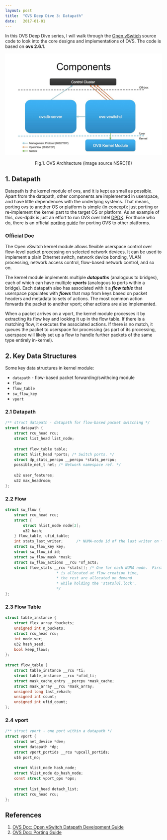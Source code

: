 ```yaml
---
layout: post
title:  "OVS Deep Dive 3: Datapath"
date:   2017-01-01
---
```


<p class="intro"><span class="dropcap">I</span>n this OVS Deep Dive series,
I will walk through the <a href="https://github.com/openvswitch/ovs">Open vSwtich</a>
 source code to look into the core designs
and implementations of OVS. The code is based on
 <span style="font-weight:bold">ovs 2.6.1</span>.
</p>

<p align="center"><img src="/assets/img/ovs_arch.jpg"></p>
<p align="center">Fig.1. OVS Architecture (image source NSRC[1])</p>

## 1. Datapath
Datapath is the kernel module of ovs, and it is
kept as small as possible. Apart from
the datapath, other components are implemented in userspace, and have little
dependences with the underlying systems. That means, porting ovs
to another OS or platform is simple (in concept): just porting or
re-implement the
kernel part to the target OS or platform. As an example of this, ovs-dpdk is
just an effort to run OVS over Intel [DPDK](dpdk.org). For those who do, there
is an official [porting guide](https://github.com/openvswitch/ovs/blob/master/Documentation/topics/porting.rst)
for porting OVS to other platforms.

### Official Doc
The Open vSwitch kernel module allows flexible userspace control over
flow-level packet processing on selected network devices.  It can be used to
implement a plain Ethernet switch, network device bonding, VLAN processing,
network access control, flow-based network control, and so on.

The kernel module implements multiple ***datapaths*** (analogous to bridges), each
of which can have multiple ***vports*** (analogous to ports within a bridge).  Each
datapath also has associated with it a ***flow table*** that userspace populates
with ***flows*** that map from keys based on packet headers and metadata to sets of
actions.  The most common action forwards the packet to another vport; other
actions are also implemented.

When a packet arrives on a vport, the kernel module processes it by extracting
its flow key and looking it up in the flow table.  If there is a matching flow,
it executes the associated actions.  If there is no match, it queues the packet
to userspace for processing (as part of its processing, userspace will likely
set up a flow to handle further packets of the same type entirely in-kernel).

## 2. Key Data Structures

Some key data structures in kernel module:

* `datapath` - flow-based packet forwarding/swithcing module
* `flow`
* `flow_table`
* `sw_flow_key`
* `vport`

### 2.1 Datapath

```c
/** struct datapath - datapath for flow-based packet switching */
struct datapath {
	struct rcu_head rcu;
	struct list_head list_node;

	struct flow_table table;
	struct hlist_head *ports; /* Switch ports. */
	struct dp_stats_percpu __percpu *stats_percpu;
	possible_net_t net; /* Network namespace ref. */

	u32 user_features;
	u32 max_headroom;
};
```

### 2.2 Flow

```c
struct sw_flow {
	struct rcu_head rcu;
	struct {
		struct hlist_node node[2];
		u32 hash;
	} flow_table, ufid_table;
	int stats_last_writer;		/* NUMA-node id of the last writer on * 'stats[0]'.  */
	struct sw_flow_key key;
	struct sw_flow_id id;
	struct sw_flow_mask *mask;
	struct sw_flow_actions __rcu *sf_acts;
	struct flow_stats __rcu *stats[]; /* One for each NUMA node.  First one
					   * is allocated at flow creation time,
					   * the rest are allocated on demand
					   * while holding the 'stats[0].lock'.
					   */
};
```

### 2.3 Flow Table

```c
struct table_instance {
	struct flex_array *buckets;
	unsigned int n_buckets;
	struct rcu_head rcu;
	int node_ver;
	u32 hash_seed;
	bool keep_flows;
};

struct flow_table {
	struct table_instance __rcu *ti;
	struct table_instance __rcu *ufid_ti;
	struct mask_cache_entry __percpu *mask_cache;
	struct mask_array __rcu *mask_array;
	unsigned long last_rehash;
	unsigned int count;
	unsigned int ufid_count;
};
```

### 2.4 vport

```c
/** struct vport - one port within a datapath */
struct vport {
	struct net_device *dev;
	struct datapath	*dp;
	struct vport_portids __rcu *upcall_portids;
	u16 port_no;

	struct hlist_node hash_node;
	struct hlist_node dp_hash_node;
	const struct vport_ops *ops;

	struct list_head detach_list;
	struct rcu_head rcu;
};
```

## References
1. [OVS Doc: Open vSwitch Datapath Development Guide](https://github.com/openvswitch/ovs/blob/master/Documentation/topics/datapath.rst)
1. [OVS Doc: Porting Guide](https://github.com/openvswitch/ovs/blob/master/Documentation/topics/porting.rst)

